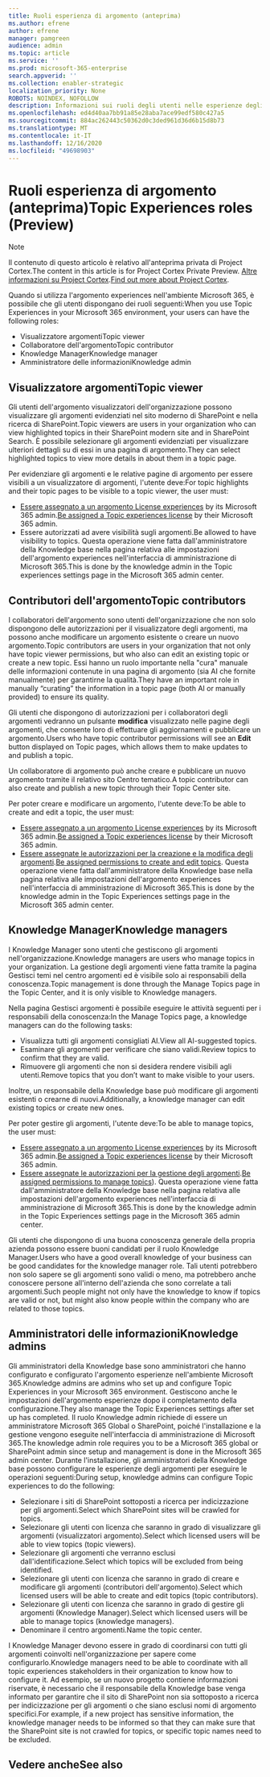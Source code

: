 ```yaml
---
title: Ruoli esperienza di argomento (anteprima)
ms.author: efrene
author: efrene
manager: pamgreen
audience: admin
ms.topic: article
ms.service: ''
ms.prod: microsoft-365-enterprise
search.appverid: ''
ms.collection: enabler-strategic
localization_priority: None
ROBOTS: NOINDEX, NOFOLLOW
description: Informazioni sui ruoli degli utenti nelle esperienze degli argomenti.
ms.openlocfilehash: ed4d40aa7bb91a85e28aba7ace99edf580c427a5
ms.sourcegitcommit: 884ac262443c50362d0c3ded961d36d6b15d8b73
ms.translationtype: MT
ms.contentlocale: it-IT
ms.lasthandoff: 12/16/2020
ms.locfileid: "49698903"
---
```

# <a name="topic-experiences-roles-preview"></a><span data-ttu-id="ba047-103">Ruoli esperienza di argomento (anteprima)</span><span class="sxs-lookup"><span data-stu-id="ba047-103">Topic Experiences roles (Preview)</span></span>

> [!Note] 
> <span data-ttu-id="ba047-104">Il contenuto di questo articolo è relativo all'anteprima privata di Project Cortex.</span><span class="sxs-lookup"><span data-stu-id="ba047-104">The content in this article is for Project Cortex Private Preview.</span></span> <span data-ttu-id="ba047-105">[Altre informazioni su Project Cortex](https://aka.ms/projectcortex).</span><span class="sxs-lookup"><span data-stu-id="ba047-105">[Find out more about Project Cortex](https://aka.ms/projectcortex).</span></span>


<span data-ttu-id="ba047-106">Quando si utilizza l'argomento experiences nell'ambiente Microsoft 365, è possibile che gli utenti dispongano dei ruoli seguenti:</span><span class="sxs-lookup"><span data-stu-id="ba047-106">When you use Topic Experiences in your Microsoft 365 environment, your users can have the following roles:</span></span>
-   <span data-ttu-id="ba047-107">Visualizzatore argomenti</span><span class="sxs-lookup"><span data-stu-id="ba047-107">Topic viewer</span></span>
-   <span data-ttu-id="ba047-108">Collaboratore dell'argomento</span><span class="sxs-lookup"><span data-stu-id="ba047-108">Topic contributor</span></span>
-   <span data-ttu-id="ba047-109">Knowledge Manager</span><span class="sxs-lookup"><span data-stu-id="ba047-109">Knowledge manager</span></span>
-   <span data-ttu-id="ba047-110">Amministratore delle informazioni</span><span class="sxs-lookup"><span data-stu-id="ba047-110">Knowledge admin</span></span>

## <a name="topic-viewer"></a><span data-ttu-id="ba047-111">Visualizzatore argomenti</span><span class="sxs-lookup"><span data-stu-id="ba047-111">Topic viewer</span></span>

<span data-ttu-id="ba047-112">Gli utenti dell'argomento visualizzatori dell'organizzazione possono visualizzare gli argomenti evidenziati nel sito moderno di SharePoint e nella ricerca di SharePoint.</span><span class="sxs-lookup"><span data-stu-id="ba047-112">Topic viewers are users in your organization who can view highlighted topics in their SharePoint modern site and in SharePoint Search.</span></span> <span data-ttu-id="ba047-113">È possibile selezionare gli argomenti evidenziati per visualizzare ulteriori dettagli su di essi in una pagina di argomento.</span><span class="sxs-lookup"><span data-stu-id="ba047-113">They can select highlighted topics to view more details in about them in a topic page.</span></span> 

<span data-ttu-id="ba047-114">Per evidenziare gli argomenti e le relative pagine di argomento per essere visibili a un visualizzatore di argomenti, l'utente deve:</span><span class="sxs-lookup"><span data-stu-id="ba047-114">For topic highlights and their topic pages to be visible to a topic viewer, the user must:</span></span>
-   <span data-ttu-id="ba047-115">[Essere assegnato a un argomento License experiences](https://docs.microsoft.com/microsoft-365/knowledge/set-up-topic-experiences#assign-licenses) by its Microsoft 365 admin.</span><span class="sxs-lookup"><span data-stu-id="ba047-115">[Be assigned a Topic experiences license](https://docs.microsoft.com/microsoft-365/knowledge/set-up-topic-experiences#assign-licenses) by their Microsoft 365 admin.</span></span>
-   <span data-ttu-id="ba047-116">Essere autorizzati ad avere visibilità sugli argomenti.</span><span class="sxs-lookup"><span data-stu-id="ba047-116">Be allowed to have visibility to topics.</span></span> <span data-ttu-id="ba047-117">Questa operazione viene fatta dall'amministratore della Knowledge base nella pagina relativa alle impostazioni dell'argomento experiences nell'interfaccia di amministrazione di Microsoft 365.</span><span class="sxs-lookup"><span data-stu-id="ba047-117">This is done by the knowledge admin in the Topic experiences settings page in the Microsoft 365 admin center.</span></span>


## <a name="topic-contributors"></a><span data-ttu-id="ba047-118">Contributori dell'argomento</span><span class="sxs-lookup"><span data-stu-id="ba047-118">Topic contributors</span></span>

<span data-ttu-id="ba047-119">I collaboratori dell'argomento sono utenti dell'organizzazione che non solo dispongono delle autorizzazioni per il visualizzatore degli argomenti, ma possono anche modificare un argomento esistente o creare un nuovo argomento.</span><span class="sxs-lookup"><span data-stu-id="ba047-119">Topic contributors are users in your organization that not only have topic viewer permissions, but who also can edit an existing topic or create a new topic.</span></span> <span data-ttu-id="ba047-120">Essi hanno un ruolo importante nella "cura" manuale delle informazioni contenute in una pagina di argomento (sia AI che fornite manualmente) per garantirne la qualità.</span><span class="sxs-lookup"><span data-stu-id="ba047-120">They have an important role in manually “curating” the information in a topic page (both AI or manually provided) to ensure its quality.</span></span>

<span data-ttu-id="ba047-121">Gli utenti che dispongono di autorizzazioni per i collaboratori degli argomenti vedranno un pulsante **modifica** visualizzato nelle pagine degli argomenti, che consente loro di effettuare gli aggiornamenti e pubblicare un argomento.</span><span class="sxs-lookup"><span data-stu-id="ba047-121">Users who have topic contributor permissions will see an **Edit** button displayed on Topic pages, which allows them to make updates to and publish a topic.</span></span>

<span data-ttu-id="ba047-122">Un collaboratore di argomento può anche creare e pubblicare un nuovo argomento tramite il relativo sito Centro tematico.</span><span class="sxs-lookup"><span data-stu-id="ba047-122">A topic contributor can also create and publish a new topic through their Topic Center site.</span></span>

<span data-ttu-id="ba047-123">Per poter creare e modificare un argomento, l'utente deve:</span><span class="sxs-lookup"><span data-stu-id="ba047-123">To be able to create and edit a topic, the user must:</span></span>

-   <span data-ttu-id="ba047-124">[Essere assegnato a un argomento License experiences](https://docs.microsoft.com/microsoft-365/knowledge/set-up-topic-experiences#assign-licenses) by its Microsoft 365 admin.</span><span class="sxs-lookup"><span data-stu-id="ba047-124">[Be assigned a Topic experiences license](https://docs.microsoft.com/microsoft-365/knowledge/set-up-topic-experiences#assign-licenses) by their Microsoft 365 admin.</span></span>
-   <span data-ttu-id="ba047-125">[Essere assegnate le autorizzazioni per la creazione e la modifica degli argomenti](https://docs.microsoft.com/microsoft-365/knowledge/topic-experiences-user-permissions#change-who-has-permissions-to-do-tasks-on-the-topic-center).</span><span class="sxs-lookup"><span data-stu-id="ba047-125">[Be assigned permissions to create and edit topics](https://docs.microsoft.com/microsoft-365/knowledge/topic-experiences-user-permissions#change-who-has-permissions-to-do-tasks-on-the-topic-center).</span></span> <span data-ttu-id="ba047-126">Questa operazione viene fatta dall'amministratore della Knowledge base nella pagina relativa alle impostazioni dell'argomento experiences nell'interfaccia di amministrazione di Microsoft 365.</span><span class="sxs-lookup"><span data-stu-id="ba047-126">This is done by the knowledge admin in the Topic Experiences settings page in the Microsoft 365 admin center.</span></span>

## <a name="knowledge-managers"></a><span data-ttu-id="ba047-127">Knowledge Manager</span><span class="sxs-lookup"><span data-stu-id="ba047-127">Knowledge managers</span></span>

<span data-ttu-id="ba047-128">I Knowledge Manager sono utenti che gestiscono gli argomenti nell'organizzazione.</span><span class="sxs-lookup"><span data-stu-id="ba047-128">Knowledge managers are users who manage topics in your organization.</span></span>  <span data-ttu-id="ba047-129">La gestione degli argomenti viene fatta tramite la pagina Gestisci temi nel centro argomenti ed è visibile solo ai responsabili della conoscenza.</span><span class="sxs-lookup"><span data-stu-id="ba047-129">Topic management is done through the Manage Topics page in the Topic Center, and it is only visible to Knowledge managers.</span></span>

<span data-ttu-id="ba047-130">Nella pagina Gestisci argomenti è possibile eseguire le attività seguenti per i responsabili della conoscenza:</span><span class="sxs-lookup"><span data-stu-id="ba047-130">In the Manage Topics page, a knowledge managers can do the following tasks:</span></span>
-   <span data-ttu-id="ba047-131">Visualizza tutti gli argomenti consigliati AI.</span><span class="sxs-lookup"><span data-stu-id="ba047-131">View all AI-suggested topics.</span></span>
-   <span data-ttu-id="ba047-132">Esaminare gli argomenti per verificare che siano validi.</span><span class="sxs-lookup"><span data-stu-id="ba047-132">Review topics to confirm that they are valid.</span></span>
-   <span data-ttu-id="ba047-133">Rimuovere gli argomenti che non si desidera rendere visibili agli utenti.</span><span class="sxs-lookup"><span data-stu-id="ba047-133">Remove topics that you don’t want to make visible to your users.</span></span>


<span data-ttu-id="ba047-134">Inoltre, un responsabile della Knowledge base può modificare gli argomenti esistenti o crearne di nuovi.</span><span class="sxs-lookup"><span data-stu-id="ba047-134">Additionally, a knowledge manager can edit existing topics or create new ones.</span></span>

<span data-ttu-id="ba047-135">Per poter gestire gli argomenti, l'utente deve:</span><span class="sxs-lookup"><span data-stu-id="ba047-135">To be able to manage topics, the user must:</span></span>
-   <span data-ttu-id="ba047-136">[Essere assegnato a un argomento License experiences](https://docs.microsoft.com/microsoft-365/knowledge/set-up-topic-experiences#assign-licenses) by its Microsoft 365 admin.</span><span class="sxs-lookup"><span data-stu-id="ba047-136">[Be assigned a Topic experiences license](https://docs.microsoft.com/microsoft-365/knowledge/set-up-topic-experiences#assign-licenses) by their Microsoft 365 admin.</span></span>
-   <span data-ttu-id="ba047-137">[Essere assegnate le autorizzazioni per la gestione degli argomenti](https://docs.microsoft.com/microsoft-365/knowledge/topic-experiences-user-permissions#change-who-has-permissions-to-do-tasks-on-the-topic-center).</span><span class="sxs-lookup"><span data-stu-id="ba047-137">[Be assigned permissions to manage topics](https://docs.microsoft.com/microsoft-365/knowledge/topic-experiences-user-permissions#change-who-has-permissions-to-do-tasks-on-the-topic-center)).</span></span> <span data-ttu-id="ba047-138">Questa operazione viene fatta dall'amministratore della Knowledge base nella pagina relativa alle impostazioni dell'argomento experiences nell'interfaccia di amministrazione di Microsoft 365.</span><span class="sxs-lookup"><span data-stu-id="ba047-138">This is done by the knowledge admin in the Topic Experiences settings page in the Microsoft 365 admin center.</span></span>

<span data-ttu-id="ba047-139">Gli utenti che dispongono di una buona conoscenza generale della propria azienda possono essere buoni candidati per il ruolo Knowledge Manager.</span><span class="sxs-lookup"><span data-stu-id="ba047-139">Users who have a good overall knowledge of your business can be good candidates for the knowledge manager role.</span></span> <span data-ttu-id="ba047-140">Tali utenti potrebbero non solo sapere se gli argomenti sono validi o meno, ma potrebbero anche conoscere persone all'interno dell'azienda che sono correlate a tali argomenti.</span><span class="sxs-lookup"><span data-stu-id="ba047-140">Such people might not only have the knowledge to know if topics are valid or not, but might also know people within the company who are related to those topics.</span></span>


## <a name="knowledge-admins"></a><span data-ttu-id="ba047-141">Amministratori delle informazioni</span><span class="sxs-lookup"><span data-stu-id="ba047-141">Knowledge admins</span></span>

<span data-ttu-id="ba047-142">Gli amministratori della Knowledge base sono amministratori che hanno configurato e configurato l'argomento esperienze nell'ambiente Microsoft 365.</span><span class="sxs-lookup"><span data-stu-id="ba047-142">Knowledge admins are admins who set up and configure Topic Experiences in your Microsoft 365 environment.</span></span> <span data-ttu-id="ba047-143">Gestiscono anche le impostazioni dell'argomento esperienze dopo il completamento della configurazione.</span><span class="sxs-lookup"><span data-stu-id="ba047-143">They also manage the Topic Experiences settings after set up has completed.</span></span> <span data-ttu-id="ba047-144">Il ruolo Knowledge admin richiede di essere un amministratore Microsoft 365 Global o SharePoint, poiché l'installazione e la gestione vengono eseguite nell'interfaccia di amministrazione di Microsoft 365.</span><span class="sxs-lookup"><span data-stu-id="ba047-144">The knowledge admin role requires you to be a Microsoft 365 global or SharePoint admin since setup and management is done in the Microsoft 365 admin center.</span></span>
<span data-ttu-id="ba047-145">Durante l'installazione, gli amministratori della Knowledge base possono configurare le esperienze degli argomenti per eseguire le operazioni seguenti:</span><span class="sxs-lookup"><span data-stu-id="ba047-145">During setup, knowledge admins can configure Topic experiences to do the following:</span></span>

-   <span data-ttu-id="ba047-146">Selezionare i siti di SharePoint sottoposti a ricerca per indicizzazione per gli argomenti.</span><span class="sxs-lookup"><span data-stu-id="ba047-146">Select which SharePoint sites will be crawled for topics.</span></span>
-   <span data-ttu-id="ba047-147">Selezionare gli utenti con licenza che saranno in grado di visualizzare gli argomenti (visualizzatori argomento).</span><span class="sxs-lookup"><span data-stu-id="ba047-147">Select which licensed users will be able to view topics (topic viewers).</span></span>
-   <span data-ttu-id="ba047-148">Selezionare gli argomenti che verranno esclusi dall'identificazione.</span><span class="sxs-lookup"><span data-stu-id="ba047-148">Select which topics will be excluded from being identified.</span></span>
-   <span data-ttu-id="ba047-149">Selezionare gli utenti con licenza che saranno in grado di creare e modificare gli argomenti (contributori dell'argomento).</span><span class="sxs-lookup"><span data-stu-id="ba047-149">Select which licensed users will be able to create and edit topics (topic contributors).</span></span>
-   <span data-ttu-id="ba047-150">Selezionare gli utenti con licenza che saranno in grado di gestire gli argomenti (Knowledge Manager).</span><span class="sxs-lookup"><span data-stu-id="ba047-150">Select which licensed users will be able to manage topics (knowledge managers).</span></span>
-   <span data-ttu-id="ba047-151">Denominare il centro argomenti.</span><span class="sxs-lookup"><span data-stu-id="ba047-151">Name the topic center.</span></span>

<span data-ttu-id="ba047-152">I Knowledge Manager devono essere in grado di coordinarsi con tutti gli argomenti coinvolti nell'organizzazione per sapere come configurarlo.</span><span class="sxs-lookup"><span data-stu-id="ba047-152">Knowledge managers need to be able to coordinate with all topic experiences stakeholders in their organization to know how to configure it.</span></span> <span data-ttu-id="ba047-153">Ad esempio, se un nuovo progetto contiene informazioni riservate, è necessario che il responsabile della Knowledge base venga informato per garantire che il sito di SharePoint non sia sottoposto a ricerca per indicizzazione per gli argomenti o che siano esclusi nomi di argomento specifici.</span><span class="sxs-lookup"><span data-stu-id="ba047-153">For example, if a new project has sensitive information, the knowledge manager needs to be informed so that they can make sure that the SharePoint site is not crawled for topics, or specific topic names need to be excluded.</span></span>


## <a name="see-also"></a><span data-ttu-id="ba047-154">Vedere anche</span><span class="sxs-lookup"><span data-stu-id="ba047-154">See also</span></span>

